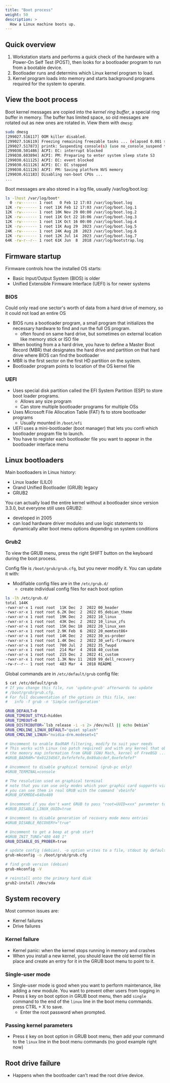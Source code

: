 ```yaml
---
title: "Boot process"
weight: 50
description: >
  How a Linux machine boots up.
---
```


## Quick overview

1. Workstation starts and performs a quick check of the hardware with a Power-On Self Test (POST), then looks for a bootloader program to run from a bootable device.
2. Bootloader runs and determins which Linux kernel program to load.
3. Kernel program loads into memory and starts background programs required for the system to operate.

## View the boot process

Boot kernel messages are copied into the _kernel ring buffer_, a special ring buffer in memory. The buffer has limited space, so old messages are rotated out as new ones are rotated in. View them with `dmesg`:

```bash
sudo dmesg
[299027.516117] OOM killer disabled.
[299027.516119] Freezing remaining freezable tasks ... (elapsed 0.001 seconds) done.
[299027.517873] printk: Suspending console(s) (use no_console_suspend to debug)
[299030.501486] ACPI: EC: interrupt blocked
[299030.603894] ACPI: PM: Preparing to enter system sleep state S3
[299030.611125] ACPI: EC: event blocked
[299030.611126] ACPI: EC: EC stopped
[299030.611126] ACPI: PM: Saving platform NVS memory
[299030.611183] Disabling non-boot CPUs ...
...
```

Boot messages are also stored in a log file, usually /var/log/boot.log:

```bash
ls -lhost /var/log/boot*
  0 -rw------- 1 root   0 Feb 12 17:03 /var/log/boot.log
12K -rw------- 1 root 11K Feb 12 17:03 /var/log/boot.log.1
12K -rw------- 1 root 10K Nov 29 00:00 /var/log/boot.log.2
12K -rw------- 1 root 11K Oct 22 18:06 /var/log/boot.log.3
12K -rw------- 1 root 11K Oct 16 00:00 /var/log/boot.log.4
12K -rw------- 1 root 11K Aug 29  2023 /var/log/boot.log.5
24K -rw------- 1 root 24K Aug 28  2023 /var/log/boot.log.6
12K -rw------- 1 root 12K Jul 14  2023 /var/log/boot.log.7
64K -rw-r--r-- 1 root 61K Jun  8  2018 /var/log/bootstrap.log
```

## Firmware startup

Firmware controls how the installed OS starts:
- Basic Input/Output System (BIOS) is older
- Unified Extensible Firmware Interface (UEFI) is for newer systems

### BIOS

Could only read one sector's worth of data from a hard drive of memory, so it could not load an entire OS

- BIOS runs a bootloader program, a small program that initializes the necessary hardware to find and run the full OS program.
  - often found on same hard drive, but sometimes on external location like memory stick or ISO file
- When booting from a a hard drive, you have to define a Master Boot Record (MBR) that designates the hard drive and partition on that hard drive where BIOS can find the bootloader
- MBR is the first sector on the first HD partition on the system.
- Bootloader program points to location of the OS kernel file

### UEFI

- Uses special disk partition called the EFI System Partition (ESP) to store boot loader programs.
  - Allows any size program
  - Can store multiple bootloader programs for multiple OSs
- Uses Microsoft File Allocation Table (FAT) fs to store bootloader programs
  - Usually mounted in `/boot/efi`
- UEFI uses a mini-bootloader (boot manager) that lets you confi which bootloader program file to launch.
- You have to register each bootloader file you want to appear in the bootloader interface menu


## Linux bootloaders

Main bootloaders in Linux history:
- Linux loader (LILO)
- Grand Unified Bootloader (GRUB) legacy
- GRUB2

You can actually load the entire kernel without a bootloader since version 3.3.0, but everyone still uses GRUB2:
- developed in 2005
- can load hardware driver modules and use logic statements to dynamically alter boot menu options depending on system conditions

### Grub2

To view the GRUB menu, press the right SHIFT button on the keyboard during the boot process.

Config file is `/boot/grub/grub.cfg`, but you never modify it. You can update it with:

- Modifiable config files are in the `/etc/grub.d/`
  - create individual config files for each boot option
```bash
ls -lh /etc/grub.d/
total 144K
-rwxr-xr-x 1 root root  11K Dec  2  2022 00_header
-rwxr-xr-x 1 root root 6.2K Dec  2  2022 05_debian_theme
-rwxr-xr-x 1 root root  19K Dec  2  2022 10_linux
-rwxr-xr-x 1 root root  43K Dec  2  2022 10_linux_zfs
-rwxr-xr-x 1 root root  15K Dec 18  2022 20_linux_xen
-rwxr-xr-x 1 root root 2.9K Feb  6  2022 20_memtest86+
-rwxr-xr-x 1 root root  14K Dec  2  2022 30_os-prober
-rwxr-xr-x 1 root root 1.4K Dec  2  2022 30_uefi-firmware
-rwxr-xr-x 1 root root  700 Jul  2  2022 35_fwupd
-rwxr-xr-x 1 root root  214 Mar  4  2018 40_custom
-rwxr-xr-x 1 root root  215 Dec  2  2022 41_custom
-rwxr-xr-x 1 root root 1.3K Nov 11  2020 99_dell_recovery
-rw-r--r-- 1 root root  483 Mar  4  2018 README
```
Global commands are in `/etc/default/grub` config file:

```bash
$ cat /etc/default/grub
# If you change this file, run 'update-grub' afterwards to update
# /boot/grub/grub.cfg.
# For full documentation of the options in this file, see:
#   info -f grub -n 'Simple configuration'

GRUB_DEFAULT=0
GRUB_TIMEOUT_STYLE=hidden
GRUB_TIMEOUT=0
GRUB_DISTRIBUTOR=`lsb_release -i -s 2> /dev/null || echo Debian`
GRUB_CMDLINE_LINUX_DEFAULT="quiet splash"
GRUB_CMDLINE_LINUX="nvidia-drm.modeset=1"

# Uncomment to enable BadRAM filtering, modify to suit your needs
# This works with Linux (no patch required) and with any kernel that obtains
# the memory map information from GRUB (GNU Mach, kernel of FreeBSD ...)
#GRUB_BADRAM="0x01234567,0xfefefefe,0x89abcdef,0xefefefef"

# Uncomment to disable graphical terminal (grub-pc only)
#GRUB_TERMINAL=console

# The resolution used on graphical terminal
# note that you can use only modes which your graphic card supports via VBE
# you can see them in real GRUB with the command `vbeinfo'
#GRUB_GFXMODE=640x480

# Uncomment if you don't want GRUB to pass "root=UUID=xxx" parameter to Linux
#GRUB_DISABLE_LINUX_UUID=true

# Uncomment to disable generation of recovery mode menu entries
#GRUB_DISABLE_RECOVERY="true"

# Uncomment to get a beep at grub start
#GRUB_INIT_TUNE="480 440 1"
GRUB_DISABLE_OS_PROBER=true
```

```bash
# update config (debian). -o option writes to a file, stdout by default
grub-mkconfig -o /boot/grub/grub.cfg

# find grub version (debian)
grub-mkconfig -V

# reinstall onto the primary hard disk
grub2-install /dev/sda
```

## System recovery

Most common issues are:
- Kernel failures
- Drive failures


### Kernel failure

- Kernel panic: when the kernel stops running in memory and crashes
- When you install a new kernel, you should leave the old kernel file in place and create an entry for it in the GRUB boot menu to point to it.

### Single-user mode

- Single-user mode is good when you want to perform maintenance, like adding a new module. You want to prevent other users from logging in
- Press `E` key on boot option in GRUB boot menu, then add `single` command to the end of the `linux` line in the boot menu commands. press CTRL + X to save.
  - Enter the root password when prompted.

### Passing kernel parameters

- Press `E` key on boot option in GRUB boot menu, then add your command to the `linux` line in the boot menu commands (no good example right now)

## Root drive failure

- Happens when the bootloader can't read the root drive device.
